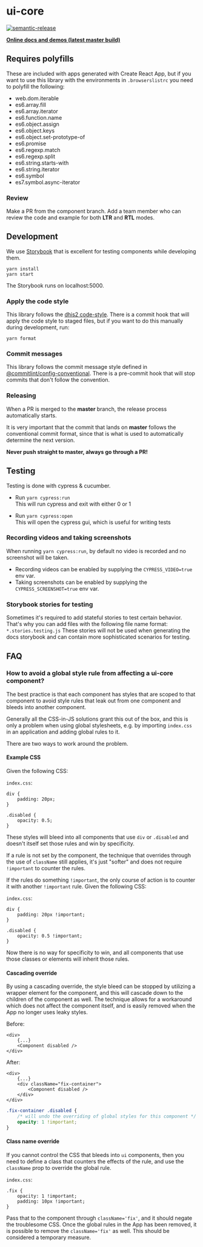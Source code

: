 # ui-core

[![semantic-release](https://img.shields.io/badge/%20%20%F0%9F%93%A6%F0%9F%9A%80-semantic--release-e10079.svg)](https://github.com/semantic-release/semantic-release)

**[Online docs and demos (latest master
build)](https://d2-ci.github.io/ui-core/)**

## Requires polyfills

These are included with apps generated with Create React App, but if you
want to use this library with the environments in `.browserslistrc` you
need to polyfill the following:

-   web.dom.iterable
-   es6.array.fill
-   es6.array.iterator
-   es6.function.name
-   es6.object.assign
-   es6.object.keys
-   es6.object.set-prototype-of
-   es6.promise
-   es6.regexp.match
-   es6.regexp.split
-   es6.string.starts-with
-   es6.string.iterator
-   es6.symbol
-   es7.symbol.async-iterator

### Review

Make a PR from the component branch. Add a team member who can review
the code and example for both **LTR** and **RTL** modes.

## Development

We use [Storybook](https://storybook.js.org) that is excellent for
testing components while developing them.

```
yarn install
yarn start
```

The Storybook runs on localhost:5000.

### Apply the code style

This library follows the [dhis2
code-style](https://github.com/dhis2/cli-style). There is a commit hook
that will apply the code style to staged files, but if you want to do
this manually during development, run:

```
yarn format
```

### Commit messages

This library follows the commit message style defined in [@commitlint/config-conventional](https://www.npmjs.com/package/@commitlint/config-conventional#rules). There is a pre-commit hook that will stop commits that don't follow the convention.

### Releasing

When a PR is merged to the **master** branch, the release process
automatically starts.

It is very important that the commit that lands on **master** follows
the conventional commit format, since that is what is used to
automatically determine the next version.

**Never push straight to master, always go through a PR!**

## Testing

Testing is done with cypress & cucumber.

* Run `yarn cypress:run`<br />
  This will run cypress and exit with either 0 or 1

* Run `yarn cypress:open`<br />
This will open the cypress gui, which is useful for writing tests

### Recording videos and taking screenshots

When running `yarn cypress:run`, by default no video is recorded and no
screenshot will be taken.
* Recording videos can be enabled by supplying the
`CYPRESS_VIDEO=true` env var.
* Taking screenshots can be enabled by supplying the
`CYPRESS_SCREENSHOT=true` env var.

### Storybook stories for testing

Sometimes it's required to add stateful stories to test certain behavior.
That's why you can add files with the following file name format: `*.stories.testing.js`
These stories will not be used when generating the docs storybook and can
contain more sophisticated scenarios for testing.

## FAQ

### How to avoid a global style rule from affecting a ui-core component?

The best practice is that each component has styles that are scoped to
that component to avoid style rules that leak out from one component and
bleeds into another component.

Generally all the CSS-in-JS solutions grant this out of the box, and
this is only a problem when using global stylesheets, e.g. by importing
`index.css` in an application and adding global rules to it.

There are two ways to work around the problem.

#### Example CSS

Given the following CSS:

`index.css`:
```
div {
    padding: 20px;
}

.disabled {
    opacity: 0.5;    
}
```

These styles will bleed into all components that use `div` or
`.disabled` and doesn't itself set those rules and win by specificity.

If a rule is not set by the component, the technique that overrides
through the use of `className` still applies, it's just "softer" and
does not require `!important` to counter the rules.

If the rules do something `!important`, the only course of action is to
counter it with another `!important` rule. Given the following CSS:

`index.css`:
```
div {
    padding: 20px !important;
}

.disabled {
    opacity: 0.5 !important;    
}
```

Now there is no way for specificity to win, and all components that use
those classes or elements will inherit those rules.


#### Cascading override

By using a cascading override, the style bleed can be stopped by
utilizing a wrapper element for the component, and this will cascade
down to the children of the component as well. The technique allows for
a workaround which does not affect the component itself, and is easily
removed when the App no longer uses leaky styles.

Before:

```js-jsx
<div>
    {...}
    <Component disabled />
</div>
```

After:

```js-jsx
<div>
    {...}
    <div className="fix-container">
        <Component disabled />
    </div>
</div>
```

```css
.fix-container .disabled {
    /* will undo the overriding of global styles for this component */
    opacity: 1 !important;
}
```

#### Class name override

If you cannot control the CSS that bleeds into `ui` components, then
you need to define a class that counters the effects of the rule, and
use the `className` prop to override the global rule.

`index.css`:
```
.fix {
    opacity: 1 !important;
    padding: 10px !important;
}
```

Pass that to the component through `className='fix'`, and it should
negate the troublesome CSS. Once the global rules in the App has been
removed, it is possible to remove the `className='fix'` as well. This
should be considered a temporary measure.
